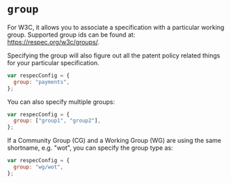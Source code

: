 # `group`

For W3C, it allows you to associate a specification with a particular working group. Supported group ids can be found at: https://respec.org/w3c/groups/.

Specifying the group will also figure out all the patent policy related things for your particular specification. 

```js "example": "Use Web Payments Working Group."
var respecConfig = {
  group: "payments",
};
```

You can also specify multiple groups:

```js "example": "Specify multiple groups."
var respecConfig = {
  group: ["group1", "group2"],
};
```

If a Community Group (CG) and a Working Group (WG) are using the same shortname, e.g. "wot", you can specify the group type as:

```js "example": "Specify group type."
var respecConfig = {
  group: "wg/wot",
};
```
